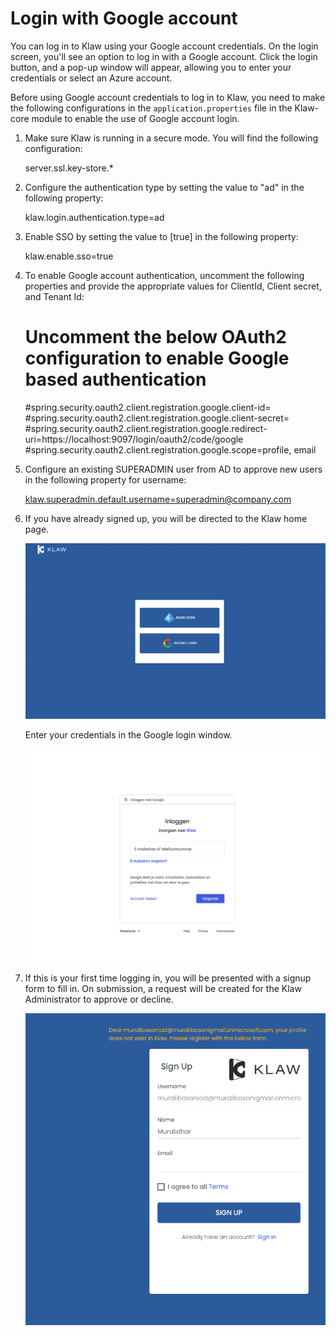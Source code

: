 # Login with Google account

You can log in to Klaw using your Google account credentials. On the
login screen, you'll see an option to log in with a Google account.
Click the login button, and a pop-up window will appear, allowing you to
enter your credentials or select an Azure account.

Before using Google account credentials to log in to Klaw, you need to
make the following configurations in the `application.properties` file
in the Klaw-core module to enable the use of Google account login.

1. Make sure Klaw is running in a secure mode. You will find the
following configuration:

    server.ssl.key-store.*

2. Configure the authentication type by setting the value to "ad" in
the following property: 

    klaw.login.authentication.type=ad

3. Enable SSO by setting the value to [true] in the
following property:

    klaw.enable.sso=true

4. To enable Google account authentication, uncomment the following
properties and provide the appropriate values for ClientId, Client
secret, and Tenant Id:

    # Uncomment the below OAuth2 configuration to enable Google based authentication
    #spring.security.oauth2.client.registration.google.client-id=
    #spring.security.oauth2.client.registration.google.client-secret=
    #spring.security.oauth2.client.registration.google.redirect-uri=https://localhost:9097/login/oauth2/code/google
    #spring.security.oauth2.client.registration.google.scope=profile, email

5. Configure an existing SUPERADMIN user from AD to approve new users in the following property for username:

    <klaw.superadmin.default.username=superadmin@company.com>

6.  If you have already signed up, you will be directed to the Klaw home
    page.

    ![image](../../../static/images/authentication/OAuthLogin.png)

    Enter your credentials in the Google login window.

    ![image](../../../static/images/authentication/GoogleLogin.png)

7.  If this is your first time logging in, you will be presented with a
    signup form to fill in. On submission, a request will be created for
    the Klaw Administrator to approve or decline.

    ![image](../../../static/images/authentication/OAuthSignupForm.png)
